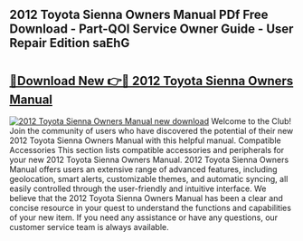 ## 2012 Toyota Sienna Owners Manual PDf Free Download - Part-QOI Service Owner Guide - User Repair Edition saEhG

# <h2><a href="http://bc17008.oget.top/?id=2012+Toyota+Sienna+Owners+Manual">🔗Download New 👉🔴 2012 Toyota Sienna Owners Manual</a></h2>

[![2012 Toyota Sienna Owners Manual new download](https://i.imgur.com/5g1atiW.png)](http://bc17008.oget.top/?id=2012+Toyota+Sienna+Owners+Manual)
Welcome to the Club! Join the community of users who have discovered the potential of their new 2012 Toyota Sienna Owners Manual with this helpful manual. Compatible Accessories This section lists compatible accessories and peripherals for your new 2012 Toyota Sienna Owners Manual. 2012 Toyota Sienna Owners Manual offers users an extensive range of advanced features, including geolocation, smart alerts, customizable themes, and automatic syncing, all easily controlled through the user-friendly and intuitive interface. We believe that the 2012 Toyota Sienna Owners Manual has been a clear and concise resource in your quest to understand the functions and capabilities of your new item. If you need any assistance or have any questions, our customer service team is always available.
